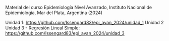 Material del curso Epidemiología Nivel Avanzado, Instituto Nacional de Epidemiología, Mar del Plata, Argentina (2024)

Unidad 1: https://github.com/Issengard83/epi_avan_2024/unidad_1
Unidad 2
Unidad 3 - Regresión Lineal Simple: https://github.com/Issengard83/epi_avan_2024/unidad_3
